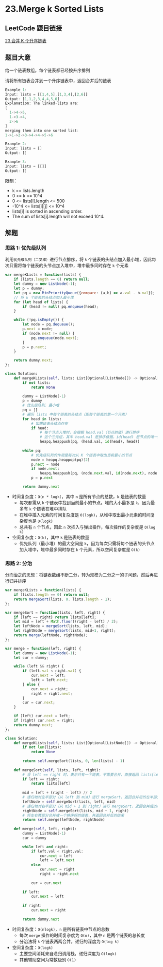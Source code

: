 # 23.Merge k Sorted Lists

## LeetCode 题目链接

[23.合并 K 个升序链表](https://leetcode.cn/problems/merge-k-sorted-lists/)

## 题目大意

给一个链表数组，每个链表都已经按升序排列

请将所有链表合并到一个升序链表中，返回合并后的链表

```js
Example 1:
Input: lists = [[1,4,5],[1,3,4],[2,6]]
Output: [1,1,2,3,4,4,5,6]
Explanation: The linked-lists are:
[
  1->4->5,
  1->3->4,
  2->6
]
merging them into one sorted list:
1->1->2->3->4->4->5->6

Example 2:
Input: lists = []
Output: []

Example 3:
Input: lists = [[]]
Output: []
```

限制：
- k == lists.length
- 0 <= k <= 10^4
- 0 <= lists[i].length <= 500
- -10^4 <= lists[i][j] <= 10^4
- lists[i] is sorted in ascending order.
- The sum of lists[i].length will not exceed 10^4.

## 解题

### 思路 1: 优先级队列

利用`优先级队列（二叉堆）`进行节点排序，将 `k` 个链表的头结点加入最小堆，因此每次只需将每个链表的头节点加入堆中，堆中最多同时存在 `k` 个元素

```js
var mergeKLists = function(lists) {
    if (lists.length == 0) return null;
    let dummy = new ListNode(-1);
    let p = dummy;
    let pq = new MinPriorityQueue({compare: (a,b) => a.val - b.val});
    // 将 k 个链表的头结点加入最小堆
    for (let head of lists) {
        if (head != null) pq.enqueue(head);
    }

    while (!pq.isEmpty()) {
        let node = pq.dequeue();
        p.next = node;
        if (node.next != null) {
            pq.enqueue(node.next);
        }
        p = p.next;
    }

    return dummy.next;
};
```
```python
class Solution:
    def mergeKLists(self, lists: List[Optional[ListNode]]) -> Optional[ListNode]:
        if not lists:
            return None
        
        dummy = ListNode(-1)
        p = dummy
        # 优先级队列，最小堆
        pq = []
        # 遍历 lists 中每个链表的头结点（即每个链表的第一个元素）
        for head in lists:
            # 如果链表头结点存在
            if head:
                # 每个节点入堆时，会根据 head.val（节点的值）进行排序
                # 这个三元组，其中 head.val 是排序依据，id(head) 是节点的唯一ID，用于区分值相同的不同节点，head 是节点本身
                heapq.heappush(pq, (head.val, id(head), head))
        
        while pq:
            # 优先级队列的作用是每次从 K 个链表中取出当前最小的节点
            node = heapq.heappop(pq)[2]
            p.next = node
            if node.next:
                heapq.heappush(pq, (node.next.val, id(node.next), node.next))
            p = p.next

        return dummy.next
```

- 时间复杂度：`O(n * logk)`，其中 `n` 是所有节点的总数，`k` 是链表的数量
  - 每次都需从 `k` 个链表中找到当前最小的节点。堆的大小最多是 `k`，因为最多有 `k` 个链表在堆中排队
  - 在堆中插入元素的时间复杂度是 `O(logk)`，从堆中取出最小元素的时间复杂度也是 `O(logk)`
  - 总共有 `n` 个节点，因此 `n` 次插入与弹出操作，每次操作的复杂度是 `O(log k)`
- 空间复杂度：`O(k)`，其中 `k` 是链表的数量
  - 优先队列（最小堆）的最大空间是 `k`，因为每次只需将每个链表的头节点加入堆中，堆中最多同时存在 `k` 个元素，所以空间复杂度是 `O(k)`

### 思路 2: 分治

分而治之的思想：将链表数组不断二分，转为规模为二分之一的子问题，然后再进行归并排序

```js
var mergeKLists = function(lists) {
    if (lists.length == 0) return null;
    return mergeSort(lists, 0, lists.length - 1);
};

var mergeSort = function(lists, left, right) {
    if (left == right) return lists[left];
    let mid = left + Math.floor((right - left) / 2);
    let leftNode = mergeSort(lists, left, mid);
    let rightNode = mergeSort(lists, mid+1, right);
    return merge(leftNode, rightNode);
};

var merge = function(left, right) {
    let dummy = new ListNode(-1);
    let cur = dummy;

    while (left && right) {
        if (left.val < right.val) {
            cur.next = left;
            left = left.next;
        } else {
            cur.next = right;
            right = right.next;
        }
        cur = cur.next;
    }

    if (left) cur.next = left;
    if (right) cur.next = right;
    return dummy.next;
};
```
```python
class Solution:
    def mergeKLists(self, lists: List[Optional[ListNode]]) -> Optional[ListNode]:
        if not len(lists):
            return None
        
        return self.mergeSort(lists, 0, len(lists) - 1)
    
    def mergeSort(self, lists, left, right):
        # 当 left == right 时，表示只有一个链表，不需要合并，直接返回 lists[left] 这个链表
        if left == right:
            return lists[left]
        
        mid = left + (right - left) // 2
        # 递归地对左半部分（从 left 到 mid）进行 mergeSort，返回合并后的左半部分链表
        leftNode = self.mergeSort(lists, left, mid)
        # 递归地对右半部分（从 mid + 1 到 right）进行 mergeSort，返回合并后的右半部分链表
        rightNode = self.mergeSort(lists, mid + 1, right)
        # 将左右两部分合并成一个排序好的链表，并返回合并后的结果
        return self.merge(leftNode, rightNode)
    
    def merge(self, left, right):
        dummy = ListNode(-1)
        cur = dummy

        while left and right:
            if left.val < right.val:
                cur.next = left
                left = left.next
            else:
                cur.next = right
                right = right.next
            
            cur = cur.next
        
        if left:
            cur.next = left
        
        if right:
            cur.next = right
        
        return dummy.next
```

- 时间复杂度：`O(nlogk)`，`n` 是所有链表中节点的总数
  - 每次 `merge` 操作的时间复杂度为 `O(n)`，其中 `n` 是两个链表的总长度
  - 分治法将 `k` 个链表两两合并，递归的深度为 `O(log k)`
- 空间复杂度：`O(logk)`
  - 主要空间消耗来自递归调用栈，递归深度为 `O(logk)`
  - 其他辅助空间为常数级别 `O(1)`
